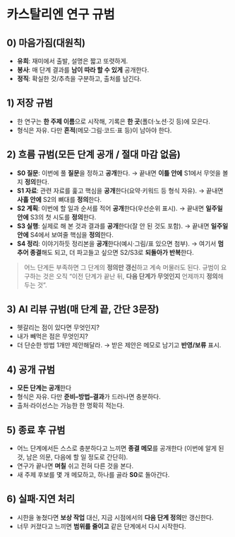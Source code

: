 # 카스탈리엔 연구 규범

## 0) 마음가짐(대원칙)

* **유희**: 재미에서 출발, 설명은 짧고 또렷하게.
* **봉사**: 매 단계 결과를 **남이 따라 할 수 있게** 공개한다.
* **정직**: 확실한 것/추측을 구분하고, 출처를 남긴다.

## 1) 저장 규범

* 한 연구는 **한 주제 이름**으로 시작해, 기록은 **한 곳**(폴더·노션·깃 등)에 모은다.
* 형식은 자유. 다만 **흔적**(메모·그림·코드·표 등)이 남아야 한다.

## 2) 흐름 규범(모든 단계 **공개** / 절대 마감 없음)

* **S0 질문**: 이번에 풀 **질문**을 정하고 **공개**한다.
  → 끝내면 **이틀 안에** S1에서 무엇을 볼지 **정의**한다.
* **S1 자료**: 관련 자료를 훑고 핵심을 **공개**한다(요약·키워드 등 형식 자유).
  → 끝내면 **사흘 안에** S2의 뼈대를 **정의**한다.
* **S2 계획**: 이번에 할 일과 순서를 적어 **공개**한다(우선순위 표시).
  → 끝내면 **일주일 안에** S3의 첫 시도를 **정의**한다.
* **S3 실행**: 실제로 해 본 것과 결과를 **공개**한다(잘 안 된 것도 포함).
  → 끝내면 **일주일 안에** S4에서 보여줄 핵심을 **정의**한다.
* **S4 정리**: 이야기하듯 정리본을 **공개**한다(예시·그림/표 있으면 첨부).
  → 여기서 **멈추어 종결**해도 되고, 더 파고들고 싶으면 S2/S3로 **되돌아가 반복**한다.

> 어느 단계든 부족하면 그 단계의 **정의만 갱신**하고 계속 머물러도 된다.
> 규범이 요구하는 것은 오직 “이전 단계가 끝난 뒤, **다음 단계가 무엇인지** 언제까지 **정의**해 두는 것”.

## 3) AI 리뷰 규범(매 단계 끝, 간단 3문장)

* 헷갈리는 점이 있다면 무엇인지?
* 내가 빼먹은 점은 무엇인지?
* 더 단순한 방법 1개만 제안해달라.
  → 받은 제안은 메모로 남기고 **반영/보류** 표시.

## 4) 공개 규범

* **모든 단계는 공개**한다
* 형식은 자유. 다만 **준비–방법–결과**가 드러나면 충분하다.
* 출처·라이선스는 가능한 한 명확히 적는다.

## 5) 종료 후 규범

* 어느 단계에서든 스스로 충분하다고 느끼면 **종결 메모**를 공개한다
  (이번에 알게 된 것, 남은 의문, 다음에 할 일 정도로 간단히).
* 연구가 끝나면 **며칠** 쉬고 전혀 다른 것을 본다.
* 새 주제 후보를 몇 개 메모하고, 하나를 골라 **S0**로 돌아간다.

## 6) 실패·지연 처리

* 시한을 놓쳤다면 **보상 작업** 대신, 지금 시점에서의 **다음 단계 정의**만 갱신한다.
* 너무 커졌다고 느끼면 **범위를 줄이고** 같은 단계에서 다시 시작한다.
